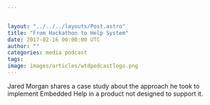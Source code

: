```yaml
---


layout: "../../../layouts/Post.astro"
title: "From Hackathon to Help System"
date: 2017-02-16 00:00:00 UTC
author: ""
categories: media podcast
tags:
image: images/articles/wtdpodcastlogo.png
---
```


Jared Morgan shares a case study about the approach he took to implement Embedded Help in a product not designed to support it.
